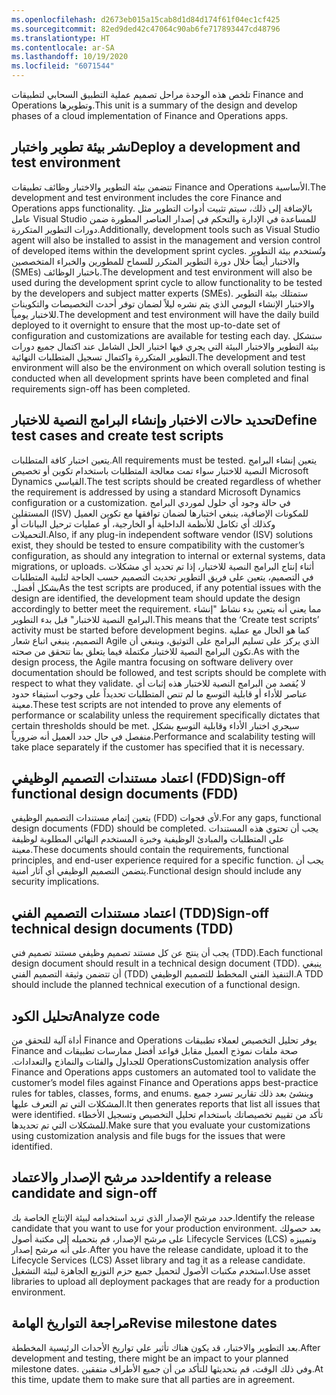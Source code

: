 ```yaml
---
ms.openlocfilehash: d2673eb015a15cab8d1d84d174f61f04ec1cf425
ms.sourcegitcommit: 82ed9ded42c47064c90ab6fe717893447cd48796
ms.translationtype: HT
ms.contentlocale: ar-SA
ms.lasthandoff: 10/19/2020
ms.locfileid: "6071544"
---
```


<span data-ttu-id="5c4ef-101">تلخص هذه الوحدة مراحل تصميم عملية التطبيق السحابي لتطبيقات Finance and Operations وتطويرها.</span><span class="sxs-lookup"><span data-stu-id="5c4ef-101">This unit is a summary of the design and develop phases of a cloud implementation of Finance and Operations apps.</span></span>

## <a name="deploy-a-development-and-test-environment"></a><span data-ttu-id="5c4ef-102">نشر بيئة تطوير واختبار</span><span class="sxs-lookup"><span data-stu-id="5c4ef-102">Deploy a development and test environment</span></span>

<span data-ttu-id="5c4ef-103">تتضمن بيئة التطوير والاختبار وظائف تطبيقات Finance and Operations الأساسية.</span><span class="sxs-lookup"><span data-stu-id="5c4ef-103">The development and test environment includes the core Finance and Operations apps functionality.</span></span> <span data-ttu-id="5c4ef-104">بالإضافة إلى ذلك، سيتم تثبيت أدوات التطوير مثل عامل Visual Studio للمساعدة في الإدارة والتحكم في إصدار العناصر المطورة ضمن دورات التطوير المتكررة.</span><span class="sxs-lookup"><span data-stu-id="5c4ef-104">Additionally, development tools such as Visual Studio agent will also be installed to assist in the management and version control of developed items within the development sprint cycles.</span></span> <span data-ttu-id="5c4ef-105">وتُستخدم بيئة التطوير والاختبار أيضاً خلال دورة التطوير المتكرر للسماح للمطورين والخبراء المتخصصين (SMEs) باختبار الوظائف.</span><span class="sxs-lookup"><span data-stu-id="5c4ef-105">The development and test environment will also be used during the development sprint cycle to allow functionality to be tested by the developers and subject matter experts (SMEs).</span></span> <span data-ttu-id="5c4ef-106">ستمتلك بيئة التطوير والاختبار الإنشاء اليومي الذي يتم نشره ليلاً لضمان توفر أحدث التخصيصات والتكوينات للاختبار يومياً.</span><span class="sxs-lookup"><span data-stu-id="5c4ef-106">The development and test environment will have the daily build deployed to it overnight to ensure that the most up-to-date set of configuration and customizations are available for testing each day.</span></span> <span data-ttu-id="5c4ef-107">ستشكل بيئة التطوير والاختبار البيئة التي يجري فيها اختبار الحل الشامل عند اكتمال جميع دورات التطوير المتكررة واكتمال تسجيل المتطلبات النهائية.</span><span class="sxs-lookup"><span data-stu-id="5c4ef-107">The development and test environment will also be the environment on which overall solution testing is conducted when all development sprints have been completed and final requirements sign-off has been completed.</span></span>  

## <a name="define-test-cases-and-create-test-scripts"></a><span data-ttu-id="5c4ef-108">تحديد حالات الاختبار وإنشاء البرامج النصية للاختبار</span><span class="sxs-lookup"><span data-stu-id="5c4ef-108">Define test cases and create test scripts</span></span>

<span data-ttu-id="5c4ef-109">يتعين اختبار كافة المتطلبات.</span><span class="sxs-lookup"><span data-stu-id="5c4ef-109">All requirements must be tested.</span></span> <span data-ttu-id="5c4ef-110">يتعين إنشاء البرامج النصية للاختبار سواء تمت معالجة المتطلبات باستخدام تكوين أو تخصيص Microsoft Dynamics القياسي.</span><span class="sxs-lookup"><span data-stu-id="5c4ef-110">The test scripts should be created regardless of whether the requirement is addressed by using a standard Microsoft Dynamics configuration or a customization.</span></span> <span data-ttu-id="5c4ef-111">في حالة وجود أي حلول لموردي البرامج المستقلين (ISV) للمكونات الإضافية، ينبغي اختبارها لضمان توافقها مع تكوين العميل وكذلك أي تكامل للأنظمة الداخلية أو الخارجية، أو عمليات ترحيل البيانات أو التحميلات.</span><span class="sxs-lookup"><span data-stu-id="5c4ef-111">Also, if any plug-in independent software vendor (ISV) solutions exist, they should be tested to ensure compatibility with the customer’s configuration, as should any integration to internal or external systems, data migrations, or uploads.</span></span> <span data-ttu-id="5c4ef-112">‏‫أثناء إنتاج البرامج النصية للاختبار، إذا تم تحديد أي مشكلات في التصميم، يتعين على فريق التطوير تحديث التصميم حسب الحاجة لتلبية المتطلبات بشكل أفضل.‬</span><span class="sxs-lookup"><span data-stu-id="5c4ef-112">As the test scripts are produced, if any potential issues with the design are identified, the development team should update the design accordingly to better meet the requirement.</span></span> <span data-ttu-id="5c4ef-113">مما يعني أنه يتعين بدء نشاط "إنشاء البرامج النصية للاختبار" قبل بدء التطوير.</span><span class="sxs-lookup"><span data-stu-id="5c4ef-113">This means that the ‘Create test scripts’ activity must be started before development begins.</span></span> <span data-ttu-id="5c4ef-114">كما هو الحال مع عملية التصميم، ينبغي اتباع شعار Agile الذي يركز على تسليم البرامج على التوثيق، وينبغي أن تكون البرامج النصية للاختبار مكتملة فيما يتعلق بما تتحقق من صحته.</span><span class="sxs-lookup"><span data-stu-id="5c4ef-114">As with the design process, the Agile mantra focusing on software delivery over documentation should be followed, and test scripts should be complete with respect to what they validate.</span></span> <span data-ttu-id="5c4ef-115">لا يُقصد من البرامج النصية للاختبار هذه إثبات أي عناصر للأداء أو قابلية التوسع ما لم تنص المتطلبات تحديداً على وجوب استيفاء حدود معينة.</span><span class="sxs-lookup"><span data-stu-id="5c4ef-115">These test scripts are not intended to prove any elements of performance or scalability unless the requirement specifically dictates that certain thresholds should be met.</span></span> <span data-ttu-id="5c4ef-116">سيجري اختبار الأداء وقابلية التوسع بشكل منفصل في حال حدد العميل أنه ضرورياً.</span><span class="sxs-lookup"><span data-stu-id="5c4ef-116">Performance and scalability testing will take place separately if the customer has specified that it is necessary.</span></span>

## <a name="sign-off-functional-design-documents-fdd"></a><span data-ttu-id="5c4ef-117">اعتماد مستندات التصميم الوظيفي (FDD)</span><span class="sxs-lookup"><span data-stu-id="5c4ef-117">Sign-off functional design documents (FDD)</span></span>

<span data-ttu-id="5c4ef-118">يتعين إتمام مستندات التصميم الوظيفي (FDD) لأي فجوات.</span><span class="sxs-lookup"><span data-stu-id="5c4ef-118">For any gaps, functional design documents (FDD) should be completed.</span></span> <span data-ttu-id="5c4ef-119">يجب أن تحتوي هذه المستندات علي المتطلبات والمبادئ الوظيفية وخبرة المستخدم النهائي المطلوبة لوظيفة معينة.</span><span class="sxs-lookup"><span data-stu-id="5c4ef-119">These documents should contain the requirements, functional principles, and end-user experience required for a specific function.</span></span> <span data-ttu-id="5c4ef-120">يجب أن يتضمن التصميم الوظيفي أي آثار أمنية.</span><span class="sxs-lookup"><span data-stu-id="5c4ef-120">Functional design should include any security implications.</span></span>

## <a name="sign-off-technical-design-documents-tdd"></a><span data-ttu-id="5c4ef-121">اعتماد مستندات التصميم الفني (TDD)</span><span class="sxs-lookup"><span data-stu-id="5c4ef-121">Sign-off technical design documents (TDD)</span></span>

<span data-ttu-id="5c4ef-122">يجب أن ينتج عن كل مستند تصميم وظيفي مستند تصميم فني (TDD).</span><span class="sxs-lookup"><span data-stu-id="5c4ef-122">Each functional design document should result in a technical design document (TDD).</span></span> <span data-ttu-id="5c4ef-123">ينبغي أن تتضمن وثيقة التصميم الفني (TDD) التنفيذ الفني المخطط للتصميم الوظيفي.</span><span class="sxs-lookup"><span data-stu-id="5c4ef-123">A TDD should include the planned technical execution of a functional design.</span></span>

## <a name="analyze-code"></a><span data-ttu-id="5c4ef-124">تحليل الكود</span><span class="sxs-lookup"><span data-stu-id="5c4ef-124">Analyze code</span></span>

<span data-ttu-id="5c4ef-125">‏‫يوفر تحليل التخصيص لعملاء تطبيقات Finance and Operations أداة آلية للتحقق من صحة ملفات نموذج العميل مقابل قواعد أفضل ممارسات تطبيقات Finance and Operations للجداول والفئات والنماذج والتعدادات.‬</span><span class="sxs-lookup"><span data-stu-id="5c4ef-125">Customization analysis offer Finance and Operations apps customers an automated tool to validate the customer’s model files against Finance and Operations apps best-practice rules for tables, classes, forms, and enums.</span></span> <span data-ttu-id="5c4ef-126">وينشئ بعد ذلك تقارير تسرد جميع المشكلات التي تم التعرف عليها.</span><span class="sxs-lookup"><span data-stu-id="5c4ef-126">It then generates reports that list all issues that were identified.</span></span> <span data-ttu-id="5c4ef-127">تأكد من تقييم تخصيصاتك باستخدام تحليل التخصيص وتسجيل الأخطاء للمشكلات التي تم تحديدها.‬</span><span class="sxs-lookup"><span data-stu-id="5c4ef-127">Make sure that you evaluate your customizations using customization analysis and file bugs for the issues that were identified.</span></span>

## <a name="identify-a-release-candidate-and-sign-off"></a><span data-ttu-id="5c4ef-128">حدد مرشح الإصدار والاعتماد</span><span class="sxs-lookup"><span data-stu-id="5c4ef-128">Identify a release candidate and sign-off</span></span>

<span data-ttu-id="5c4ef-129">حدد مرشح الإصدار الذي تريد استخدامه لبيئة الإنتاج الخاصة بك.</span><span class="sxs-lookup"><span data-stu-id="5c4ef-129">Identify the release candidate that you want to use for your production environment.</span></span> <span data-ttu-id="5c4ef-130">بعد حصولك على مرشح الإصدار، قم بتحميله إلى مكتبة أصول Lifecycle Services (LCS) وتمييزه على أنه مرشح إصدار.</span><span class="sxs-lookup"><span data-stu-id="5c4ef-130">After you have the release candidate, upload it to the Lifecycle Services (LCS) Asset library and tag it as a release candidate.</span></span> <span data-ttu-id="5c4ef-131">استخدم مكتبات الأصول لتحميل جميع حزم التوزيع الجاهزة لبيئة التشغيل.</span><span class="sxs-lookup"><span data-stu-id="5c4ef-131">Use asset libraries to upload all deployment packages that are ready for a production environment.</span></span>

## <a name="revise-milestone-dates"></a><span data-ttu-id="5c4ef-132">مراجعة التواريخ الهامة</span><span class="sxs-lookup"><span data-stu-id="5c4ef-132">Revise milestone dates</span></span>

<span data-ttu-id="5c4ef-133">بعد التطوير والاختبار، قد يكون هناك تأثير علي تواريخ الأحداث الرئيسية المخططة.</span><span class="sxs-lookup"><span data-stu-id="5c4ef-133">After development and testing, there might be an impact to your planned milestone dates.</span></span> <span data-ttu-id="5c4ef-134">وفي ذلك الوقت، قم بتحديثها للتأكد من أن جميع الأطراف متفقين.</span><span class="sxs-lookup"><span data-stu-id="5c4ef-134">At this time, update them to make sure that all parties are in agreement.</span></span>

 
